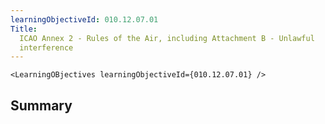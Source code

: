 ```yaml
---
learningObjectiveId: 010.12.07.01
Title:
  ICAO Annex 2 - Rules of the Air, including Attachment B - Unlawful
  interference
---
```


```tsx eval
<LearningOBjectives learningObjectiveId={010.12.07.01} />
```

## Summary
